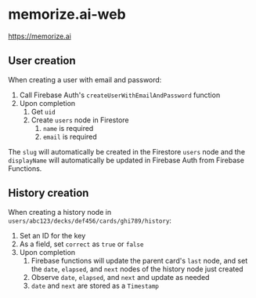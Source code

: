 # memorize.ai-web
https://memorize.ai

## User creation
When creating a user with email and password:
1. Call Firebase Auth's `createUserWithEmailAndPassword` function
1. Upon completion
    1. Get `uid`
    1. Create `users` node in Firestore
        1. `name` is required
        1. `email` is required

The `slug` will automatically be created in the Firestore `users` node and the `displayName` will automatically be updated in Firebase Auth from Firebase Functions.

## History creation
When creating a history node in `users/abc123/decks/def456/cards/ghi789/history`:
1. Set an ID for the key
1. As a field, set `correct` as `true` or `false`
1. Upon completion
    1. Firebase functions will update the parent card's `last` node, and set the `date`, `elapsed`, and `next` nodes of the history node just created
    1. Observe `date`, `elapsed`, and `next` and update as needed
    1. `date` and `next` are stored as a `Timestamp`